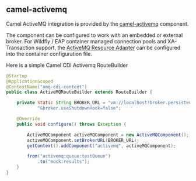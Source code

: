 ## camel-activemq

Camel ActiveMQ integration is provided by the [camel-activemq](http://camel.apache.org/activemq.html) component.

The component can be configured to work with an embedded or external broker. For Wildfly / EAP container managed connection pools and XA-Transaction support, the [ActiveMQ Resource Adapter](http://activemq.apache.org/resource-adapter.html) can be configured into the container configuration file.

Here is a simple Camel CDI Activemq RouteBuilder

```java
@Startup
@ApplicationScoped
@ContextName("amq-cdi-context")
public class ActiveMQRouteBuilder extends RouteBuilder {

    private static String BROKER_URL = "vm://localhost?broker.persistent=false&broker.useJmx=false" +
            "&broker.useShutdownHook=false";

    @Override
    public void configure() throws Exception {

        ActiveMQComponent activeMQComponent = new ActiveMQComponent();
        activeMQComponent.setBrokerURL(BROKER_URL);
        getContext().addComponent("activemq", activeMQComponent);

        from("activemq:queue:testQueue")
            .to("mock:results");
    }
}
```

